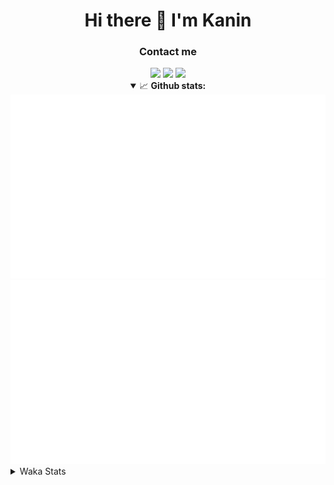 <div align="center">
 <h1>Hi there 👋 I'm Kanin</h1>
 <h3>Contact me</h3>
 <a href="mailto:im@kanin.dev"><img src="https://img.shields.io/badge/gmail-%23D14836.svg?&style=for-the-badge&logo=gmail&logoColor=white"/></a>
 <a href="https://twitter.com/KaninTwt"><img src="https://img.shields.io/badge/twitter-%231DA1F2.svg?&style=for-the-badge&logo=twitter&logoColor=white"/></a>
 <a href="https://www.linkedin.com/in/KaninDev"><img src="https://img.shields.io/badge/linkedin-%230077B5.svg?&style=for-the-badge&logo=linkedin&logoColor=white"/></a>
<details open>
  <summary>📈 <b>Github stats:</b></summary>
  <img src="https://github.com/Kanin/Kanin/blob/master/scripts/GitHubStats/generated/overview.svg"/>
  <img src="https://github.com/Kanin/Kanin/blob/master/scripts/GitHubStats/generated/languages.svg"/>
</details>
</div>

<details>
 <summary>Waka Stats</summary>

<!--START_SECTION:waka-->
![Code Time](http://img.shields.io/badge/Code%20Time-2%2C426%20hrs%202%20mins-blue)

![Profile Views](http://img.shields.io/badge/Profile%20Views-2-blue)

![Lines of code](https://img.shields.io/badge/From%20Hello%20World%20I%27ve%20Written-610.6%20thousand%20lines%20of%20code-blue)

**🐱 My GitHub Data** 

> 📦 175.5 kB Used in GitHub's Storage 
 > 
> 🏆 140 Contributions in the Year 2024
 > 
> 🚫 Not Opted to Hire
 > 
> 📜 25 Public Repositories 
 > 
> 🔑 15 Private Repositories 
 > 
**I'm an Early 🐤** 

```text
🌞 Morning                2544 commits        ███████░░░░░░░░░░░░░░░░░░   26.92 % 
🌆 Daytime                2908 commits        ████████░░░░░░░░░░░░░░░░░   30.77 % 
🌃 Evening                2738 commits        ███████░░░░░░░░░░░░░░░░░░   28.97 % 
🌙 Night                  1260 commits        ███░░░░░░░░░░░░░░░░░░░░░░   13.33 % 
```
📅 **I'm Most Productive on Monday** 

```text
Monday                   1836 commits        █████░░░░░░░░░░░░░░░░░░░░   19.43 % 
Tuesday                  1326 commits        ████░░░░░░░░░░░░░░░░░░░░░   14.03 % 
Wednesday                915 commits         ██░░░░░░░░░░░░░░░░░░░░░░░   09.68 % 
Thursday                 1453 commits        ████░░░░░░░░░░░░░░░░░░░░░   15.38 % 
Friday                   1602 commits        ████░░░░░░░░░░░░░░░░░░░░░   16.95 % 
Saturday                 898 commits         ██░░░░░░░░░░░░░░░░░░░░░░░   09.50 % 
Sunday                   1420 commits        ████░░░░░░░░░░░░░░░░░░░░░   15.03 % 
```


📊 **This Week I Spent My Time On** 

```text
🕑︎ Time Zone: America/New_York

💬 Programming Languages: 
Python                   21 hrs 11 mins      ████████████████████░░░░░   79.30 % 
HTML                     2 hrs 39 mins       ██░░░░░░░░░░░░░░░░░░░░░░░   09.94 % 
SQL                      48 mins             █░░░░░░░░░░░░░░░░░░░░░░░░   03.01 % 
Text                     39 mins             █░░░░░░░░░░░░░░░░░░░░░░░░   02.47 % 
Java                     25 mins             ░░░░░░░░░░░░░░░░░░░░░░░░░   01.57 % 

🔥 Editors: 
PyCharm                  26 hrs 18 mins      █████████████████████████   98.43 % 
IntelliJ IDEA            25 mins             ░░░░░░░░░░░░░░░░░░░░░░░░░   01.57 % 

🐱‍💻 Projects: 
APIServer                22 hrs 2 mins       █████████████████████░░░░   82.46 % 
ModMail                  1 hr 54 mins        ██░░░░░░░░░░░░░░░░░░░░░░░   07.14 % 
OhioBot                  1 hr 17 mins        █░░░░░░░░░░░░░░░░░░░░░░░░   04.86 % 
Community-Bot            49 mins             █░░░░░░░░░░░░░░░░░░░░░░░░   03.08 % 
BetterFarming            25 mins             ░░░░░░░░░░░░░░░░░░░░░░░░░   01.57 % 

💻 Operating System: 
Windows                  26 hrs 43 mins      █████████████████████████   100.00 % 
```

**I Mostly Code in Python** 

```text
Python                   31 repos            ██████████████████░░░░░░░   70.45 % 
Java                     4 repos             ██░░░░░░░░░░░░░░░░░░░░░░░   09.09 % 
HTML                     3 repos             ██░░░░░░░░░░░░░░░░░░░░░░░   06.82 % 
TypeScript               1 repo              █░░░░░░░░░░░░░░░░░░░░░░░░   02.27 % 
Kotlin                   1 repo              █░░░░░░░░░░░░░░░░░░░░░░░░   02.27 % 
```



**Timeline**

![Lines of Code chart](https://raw.githubusercontent.com/Kanin/Kanin/master/assets/bar_graph.png)


 Last Updated on 09/07/2024 14:11:10 UTC
<!--END_SECTION:waka-->
</details>
